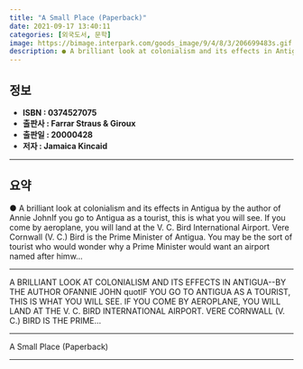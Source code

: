 ```yaml
---
title: "A Small Place (Paperback)"
date: 2021-09-17 13:40:11
categories: [외국도서, 문학]
image: https://bimage.interpark.com/goods_image/9/4/8/3/206699483s.gif
description: ● A brilliant look at colonialism and its effects in Antigua by the author of Annie JohnIf you go to Antigua as a tourist, this is what you will see. If you co
---
```


## **정보**

- **ISBN : 0374527075**
- **출판사 : Farrar Straus & Giroux**
- **출판일 : 20000428**
- **저자 : Jamaica Kincaid**

------



## **요약**

●  A brilliant look at colonialism and its effects in Antigua by the author of Annie JohnIf you go to Antigua as a tourist, this is what you will see. If you come by aeroplane, you will land at the V. C. Bird International Airport. Vere Cornwall (V. C.) Bird is the Prime Minister of Antigua. You may be the sort of tourist who would wonder why a Prime Minister would want an airport named after himw...

------

A BRILLIANT LOOK AT COLONIALISM AND ITS EFFECTS IN ANTIGUA--BY THE AUTHOR OFANNIE JOHN quotIF YOU GO TO ANTIGUA AS A TOURIST, THIS IS WHAT YOU WILL SEE. IF YOU COME BY AEROPLANE, YOU WILL LAND AT THE V. C. BIRD INTERNATIONAL AIRPORT. VERE CORNWALL (V. C.) BIRD IS THE PRIME... 

------


A Small Place (Paperback) 

------


